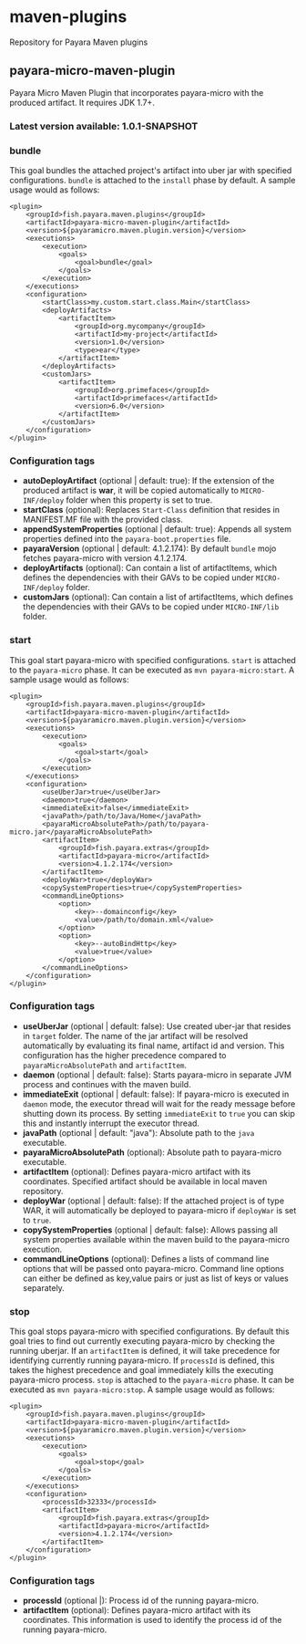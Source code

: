 # maven-plugins
Repository for Payara Maven plugins

## payara-micro-maven-plugin

Payara Micro Maven Plugin that incorporates payara-micro with the produced artifact. It requires JDK 1.7+.
 
### Latest version available: 1.0.1-SNAPSHOT

### bundle
This goal bundles the attached project's artifact into uber jar with specified configurations. ```bundle``` is attached to the ```install``` phase by default. A sample usage would as follows:

    <plugin>
        <groupId>fish.payara.maven.plugins</groupId>
        <artifactId>payara-micro-maven-plugin</artifactId>
        <version>${payaramicro.maven.plugin.version}</version>
        <executions>
            <execution>
                <goals>
                    <goal>bundle</goal>
                </goals>
            </execution>
        </executions>
        <configuration>
            <startClass>my.custom.start.class.Main</startClass>
            <deployArtifacts>
                <artifactItem>
                    <groupId>org.mycompany</groupId>
                    <artifactId>my-project</artifactId>
                    <version>1.0</version>
                    <type>ear</type>
                </artifactItem>
            </deployArtifacts>            
            <customJars>
                <artifactItem>
                    <groupId>org.primefaces</groupId>
                    <artifactId>primefaces</artifactId>
                    <version>6.0</version>
                </artifactItem>
            </customJars>
        </configuration>
    </plugin>

### Configuration tags

- __autoDeployArtifact__ (optional | default: true): If the extension of the produced artifact is <b>war</b>, it will be copied automatically to ```MICRO-INF/deploy``` folder when this property is set to true.
- __startClass__ (optional): Replaces ```Start-Class``` definition that resides in MANIFEST.MF file with the provided class.
- __appendSystemProperties__ (optional | default: true): Appends all system properties defined into the ```payara-boot.properties``` file.
- __payaraVersion__ (optional |  default: 4.1.2.174): By default ```bundle``` mojo fetches payara-micro with version 4.1.2.174.
- __deployArtifacts__ (optional): Can contain a list of artifactItems, which defines the dependencies with their GAVs to be copied under ```MICRO-INF/deploy``` folder.
- __customJars__ (optional): Can contain a list of artifactItems, which defines the dependencies with their GAVs to be copied under ```MICRO-INF/lib``` folder.

### start
This goal start payara-micro with specified configurations. ```start``` is attached to the ```payara-micro``` phase. It can be executed as ```mvn payara-micro:start```. A sample usage would as follows:

    <plugin>
        <groupId>fish.payara.maven.plugins</groupId>
        <artifactId>payara-micro-maven-plugin</artifactId>
        <version>${payaramicro.maven.plugin.version}</version>
        <executions>
            <execution>
                <goals>
                    <goal>start</goal>
                </goals>
            </execution>
        </executions>
        <configuration>
            <useUberJar>true</useUberJar>
            <daemon>true</daemon>
            <immediateExit>false</immediateExit>
            <javaPath>/path/to/Java/Home</javaPath>
            <payaraMicroAbsolutePath>/path/to/payara-micro.jar</payaraMicroAbsolutePath>
            <artifactItem>
                <groupId>fish.payara.extras</groupId>
                <artifactId>payara-micro</artifactId>
                <version>4.1.2.174</version>
            </artifactItem>
            <deployWar>true</deployWar>
            <copySystemProperties>true</copySystemProperties>
            <commandLineOptions>
                <option>
                    <key>--domainconfig</key>
                    <value>/path/to/domain.xml</value>
                </option>
                <option>
                    <key>--autoBindHttp</key>
                    <value>true</value>
                </option>
            </commandLineOptions>
        </configuration>
    </plugin>

### Configuration tags

- __useUberJar__ (optional | default: false): Use created uber-jar that resides in ```target``` folder. The name of the jar artifact will be resolved automatically by evaluating its final name, artifact id and version. This configuration has the higher precedence compared to ```payaraMicroAbsolutePath``` and ```artifactItem```.   
- __daemon__ (optional | default: false): Starts payara-micro in separate JVM process and continues with the maven build.
- __immediateExit__ (optional | default: false): If payara-micro is executed in ```daemon``` mode, the executor thread will wait for the ready message before shutting down its process. By setting ```immediateExit``` to ```true``` you can skip this and instantly interrupt the executor thread. 
- __javaPath__ (optional | default: "java"): Absolute path to the ```java``` executable.
- __payaraMicroAbsolutePath__ (optional): Absolute path to payara-micro executable.
- __artifactItem__ (optional): Defines payara-micro artifact with its coordinates. Specified artifact should be available in local maven repository.
- __deployWar__ (optional | default: false): If the attached project is of type WAR, it will automatically be deployed to payara-micro if ```deployWar``` is set to ```true```. 
- __copySystemProperties__ (optional | default: false): Allows passing all system properties available within the maven build to the payara-micro execution.
- __commandLineOptions__ (optional): Defines a lists of command line options that will be passed onto payara-micro. Command line options can either be defined as key,value pairs or just as list of keys or values separately.


### stop
This goal stops payara-micro with specified configurations. By default this goal tries to find out currently executing payara-micro by checking the running uberjar. 
If an ```artifactItem``` is defined, it will take precedence for identifying currently running payara-micro. If ```processId``` is defined, this takes the highest precedence and goal immediately kills the executing payara-micro process. 
```stop``` is attached to the ```payara-micro``` phase. It can be executed as ```mvn payara-micro:stop```. A sample usage would as follows:

    <plugin>
        <groupId>fish.payara.maven.plugins</groupId>
        <artifactId>payara-micro-maven-plugin</artifactId>
        <version>${payaramicro.maven.plugin.version}</version>
        <executions>
            <execution>
                <goals>
                    <goal>stop</goal>
                </goals>
            </execution>
        </executions>
        <configuration>
            <processId>32333</processId>
            <artifactItem>
                <groupId>fish.payara.extras</groupId>
                <artifactId>payara-micro</artifactId>
                <version>4.1.2.174</version>
            </artifactItem>
        </configuration>        
    </plugin>

### Configuration tags

- __processId__ (optional |): Process id of the running payara-micro.
- __artifactItem__ (optional): Defines payara-micro artifact with its coordinates. This information is used to identify the process id of the running payara-micro.
